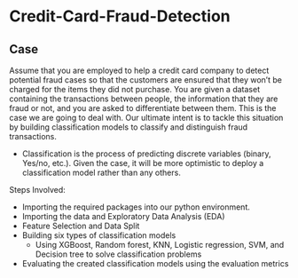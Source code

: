 # Credit-Card-Fraud-Detection

## Case

Assume that you are employed to help a credit card company to detect potential fraud cases so that the customers are ensured that they won’t be charged for the items they did not purchase. You are given a dataset containing the transactions between people, the information that they are fraud or not, and you are asked to differentiate between them. This is the case we are going to deal with. Our ultimate intent is to tackle this situation by building classification models to classify and distinguish fraud transactions. 


- Classification is the process of predicting discrete variables (binary, Yes/no, etc.). Given the case, it will be more optimistic to deploy a classification model rather than any others.

Steps Involved: 
- Importing the required packages into our python environment.
- Importing the data and Exploratory Data Analysis (EDA)
- Feature Selection and Data Split
- Building six types of classification models
    - Using XGBoost, Random forest, KNN, Logistic regression, SVM, and Decision tree to solve classification problems
- Evaluating the created classification models using the evaluation metrics
